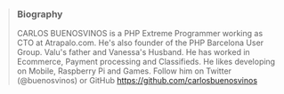 > ### Biography
> CARLOS BUENOSVINOS is a PHP Extreme Programmer working as
   CTO at Atrapalo.com. He's also founder of the PHP Barcelona User
   Group. Valu's father and Vanessa's Husband. He has worked in
   Ecommerce, Payment processing and Classifieds. He likes developing
   on Mobile, Raspberry Pi and Games. Follow him on Twitter
   (@buenosvinos) or GitHub <https://github.com/carlosbuenosvinos>
